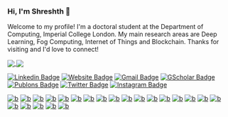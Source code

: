 ### Hi, I'm Shreshth 👋

Welcome to my profile! I'm a doctoral student at the Department of Computing, Imperial College London. My main research areas are Deep Learning, Fog Computing, Internet of Things and Blockchain. Thanks for visiting and I'd love to connect!

<a href="https://github.com/shreshthtuli">
  <img align="center" src="https://github-readme-stats.vercel.app/api?username=shreshthtuli&&show_icons=true&theme=algolia&count_private=true" />
</a>
<a href="https://github.com/shreshthtuli">
  <img align="center" src="https://github-readme-stats.vercel.app/api/top-langs/?username=shreshthtuli&layout=compact&hide=css,VHDL,Assembly,Ocaml,Tcl&langs_count=7&theme=algolia&exclude_repo=FogBus,BlackJack,List-Scheduling,Adaptive-profiling-with-Q-learning,SAT-Formulator,High-availability-clustering-of-Odroid-SBC,CloudSim,AMMU-gem5,android-6.0.1_kernel,OpenMP,Principal-Component-Analysis-CUDA,FlockSim,xv6,Pattern-Matching,Goodix-Gt9xx-driver,OpenMP,Principal-Component-Analysis,Cache-Bandwidth-Optimization,android-7.1.2_kernel,k-Means-clustering-parallel,xv6-public,Machine-Learning,ai4cpp,4-Way-set-associative-lockable-cache,COL719_Assignments,Adaptive-profiling-with-Q-learning,Conference-Scheduler,&langs_count=10" />
</a>
  
    

[![Linkedin Badge](https://img.shields.io/badge/-shreshth_tuli-blue?style=flat&logo=Linkedin&logoColor=white&link=https://www.linkedin.com/in/shreshth-tuli)](https://www.linkedin.com/in/shreshth-tuli)
[![Website Badge](https://img.shields.io/badge/-github.io-47CCCC?style=flat&logo=Google-Chrome&logoColor=white&link=https://shreshthtuli.github.io/)](https://shreshthtuli.github.io/)
[![Gmail Badge](https://img.shields.io/badge/-shreshthtuli-c14438?style=flat&logo=Gmail&logoColor=white&link=mailto:shreshthtuli@gmail.com)](mailto:shreshthtuli@gmail.com)
[![GScholar Badge](https://img.shields.io/badge/-Shreshth_Tuli-4285f4?style=flat&logo=Google-Scholar&logoColor=white&link=https://scholar.google.com/citations?user=oD3zEsMAAAAJ)](https://scholar.google.com/citations?user=oD3zEsMAAAAJ)
[![Publons Badge](https://img.shields.io/badge/-Shreshth_Tuli-336699?style=flat&logo=Publons&logoColor=white&link=https://publons.com/a/AAK-1236-2020/)](https://publons.com/a/AAK-1236-2020/)
[![Twitter Badge](https://img.shields.io/badge/-@ShreshthTuli-1ca0f1?style=flat&labelColor=1ca0f1&logo=twitter&logoColor=white&link=https://twitter.com/ShreshthTuli)](https://twitter.com/ShreshthTuli)
[![Instagram Badge](https://img.shields.io/badge/-@shreshth475-purple?style=flat&logo=instagram&logoColor=white&link=https://instagram.com/shreshth475/)](https://instagram.com/shreshth475)

[![b](https://img.shields.io/badge/-3776AB?style=flat&logo=python&logoColor=white&link=https://github.com/shreshthtuli)]()
[![b](https://img.shields.io/badge/-F37626?style=flat&logo=jupyter&logoColor=white&link=https://github.com/shreshthtuli)]()
[![b](https://img.shields.io/badge/-EE4C2C?style=flat&logo=pytorch&logoColor=white&link=https://github.com/shreshthtuli)]()
[![b](https://img.shields.io/badge/-FF6F00?style=flat&logo=tensorflow&logoColor=white&link=https://github.com/shreshthtuli)]()
[![b](https://img.shields.io/badge/-EE0000?style=flat&logo=ansible&logoColor=white&link=https://github.com/shreshthtuli)]()
[![b](https://img.shields.io/badge/-2496ED?style=flat&logo=docker&logoColor=white&link=https://github.com/shreshthtuli)]()
[![b](https://img.shields.io/badge/-326CE5?style=flat&logo=kubernetes&logoColor=white&link=https://github.com/shreshthtuli)]()
[![b](https://img.shields.io/badge/-E25A1C?style=flat&logo=apache-spark&logoColor=white&link=https://github.com/shreshthtuli)]()
[![b](https://img.shields.io/badge/-0089D6?style=flat&logo=microsoft-azure&logoColor=white&link=https://github.com/shreshthtuli)]()
[![b](https://img.shields.io/badge/-0078D7?style=flat&logo=azure-devops&logoColor=white&link=https://github.com/shreshthtuli)]()
[![b](https://img.shields.io/badge/-0062AD?style=flat&logo=azure-functions&logoColor=white&link=https://github.com/shreshthtuli)]()
[![b](https://img.shields.io/badge/-232F3E?style=flat&logo=amazon-aws&logoColor=white&link=https://github.com/shreshthtuli)]()
[![b](https://img.shields.io/badge/-4479A1?style=flat&logo=mysql&logoColor=white&link=https://github.com/shreshthtuli)]()
[![b](https://img.shields.io/badge/-00599C?style=flat&logo=C&logoColor=white&link=https://github.com/shreshthtuli)]()
[![b](https://img.shields.io/badge/-007396?style=flat&logo=java&logoColor=white&link=https://github.com/shreshthtuli)]()
[![b](https://img.shields.io/badge/-F7DF1E?style=flat&logo=javascript&logoColor=white&link=https://github.com/shreshthtuli)]()
[![b](https://img.shields.io/badge/-339933?style=flat&logo=node.js&logoColor=white&link=https://github.com/shreshthtuli)]()
[![b](https://img.shields.io/badge/-777BB4?style=flat&logo=php&logoColor=white&link=https://github.com/shreshthtuli)]()
[![b](https://img.shields.io/badge/-E34F26?style=flat&logo=html5&logoColor=white&link=https://github.com/shreshthtuli)]()
[![b](https://img.shields.io/badge/-41CD52?style=flat&logo=qt&logoColor=white&link=https://github.com/shreshthtuli)]()
[![b](https://img.shields.io/badge/-00979D?style=flat&logo=arduino&logoColor=white&link=https://github.com/shreshthtuli)]()
[![b](https://img.shields.io/badge/-AB2B28?style=flat&logo=freebsd&logoColor=white&link=https://github.com/shreshthtuli)]()


<!--
**shreshthtuli/shreshthtuli** is a ✨ _special_ ✨ repository because its `README.md` (this file) appears on your GitHub profile.

Here are some ideas to get you started:

- 🔭 I’m currently working on ...
- 🌱 I’m currently learning ...
- 👯 I’m looking to collaborate on ...
- 🤔 I’m looking for help with ...
- 💬 Ask me about ...
- 📫 How to reach me: ...
- 😄 Pronouns: ...
- ⚡ Fun fact: ...
-->
